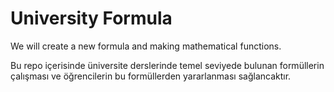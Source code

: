 # University Formula

We will create a new formula and making mathematical functions. 

Bu repo içerisinde üniversite derslerinde temel seviyede bulunan formüllerin çalışması ve öğrencilerin bu formüllerden yararlanması sağlancaktır.

